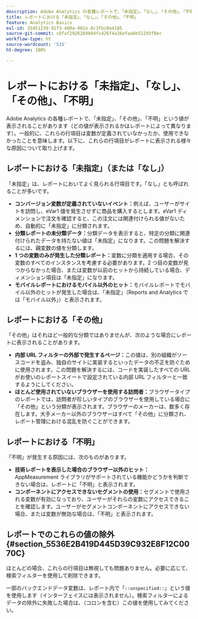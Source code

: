 ```yaml
---
description: Adobe Analytics の各種レポートで、「未指定」、「なし」、「その他」、「不明」という値が表示されることがあります（どの値が表示されるかはレポートによって異なります）。一般的に、これらの行項目は変数が定義されていなかったか、使用できなかったことを意味します。
title: レポートにおける「未指定」、「なし」、「その他」、「不明」
feature: Analytics Basics
exl-id: 35451239-91f3-400a-981e-8c3fbc0e4185
source-git-commit: c8faf29262b9b04fc426f4a26efaa8e51293f0ec
workflow-type: ht
source-wordcount: '515'
ht-degree: 100%

---
```


# レポートにおける「未指定」、「なし」、「その他」、「不明」

Adobe Analytics の各種レポートで、「未指定」、「その他」、「不明」という値が表示されることがあります（どの値が表示されるかはレポートによって異なります）。一般的に、これらの行項目は変数が定義されていなかったか、使用できなかったことを意味します。以下に、これらの行項目がレポートに表示される様々な原因について取り上げます。

## レポートにおける「未指定」（または「なし」）

「未指定」は、レポートにおいてよく見られる行項目です。「なし」とも呼ばれることが多いです。

* **コンバージョン変数が定義されていないイベント：**&#x200B;例えば、ユーザーがサイトを訪問し、eVar1 値を発生させずに商品を購入するとします。eVar1 ディメンションで注文を確認すると、この注文には関連付けられる値がないため、自動的に「未指定」に分類されます。
* **分類レポートの未分類データ：**&#x200B;分類データを表示すると、特定の分類に関連付けられたデータを持たない値は「未指定」になります。この問題を解決するには、親変数の値を分類します。
* **1 つの変数のみが発生した分類レポート：**&#x200B;変数に分類を適用する場合、その変数のすべてのインスタンスを考慮する必要があります。2 つ目の変数が見つからなかった場合、または変数が以前のヒットから持続している場合、ディメンション項目は「未指定」になります。
* **モバイルレポートにおけるモバイル以外のヒット：**&#x200B;モバイルレポートでモバイル以外のヒットが発生した場合は、「未指定」（Reports and Analytics では「モバイル以外」）と表示されます。

## レポートにおける「その他」

「その他」はそれほど一般的な分類ではありませんが、次のような場合にレポートに表示されることがあります。

* **内部 URL フィルターの外部で発生するページ：**&#x200B;この値は、別の組織がソースコードを盗み、独自のサイトに実装するといったデータの不正を防ぐために使用されます。この問題を解決するには、コードを実装したすべての URL がお使いのレポートスイートで設定されている内部 URL フィルターと一致するようにしてください。
* **ほとんど使用されていないブラウザーを使用する訪問者：**&#x200B;ブラウザータイプのレポートでは、訪問者が珍しいタイプのブラウザーを使用している場合に「その他」という分類が表示されます。ブラウザーのメーカーは、数多く存在します。大手メーカー以外のブラウザーはすべて「その他」に分類され、レポート管理における混乱を防ぐことができます。

## レポートにおける「不明」

「不明」が発生する原因には、次のものがあります。

* **技術レポートを表示した場合のブラウザー以外のヒット：** AppMeasurement ライブラリがサポートされている機能かどうかを判断できない場合は、レポートに「不明」と表示されます。
* **コンポーネントにアクセスできないセグメントの使用：**&#x200B;セグメントで使用される変数が有効になっており、ユーザーがそれらの変数にアクセスできることを確認します。ユーザーがセグメントコンポーネントにアクセスできない場合、または変数が無効な場合は、「不明」と表示されます。

## レポートでのこれらの値の除外 {#section_5536E2B419D445D39C932E8F12C0070C}

ほとんどの場合、これらの行項目は無視しても問題ありません。必要に応じて、検索フィルターを使用して削除できます。

一部のバックエンドデータ変数は、レポート内で「`::unspecified::`」という値を使用します（インターフェイスには表示されません）。検索フィルターによるデータの除外に失敗した場合は、（コロンを含む）この値を使用してみてください。

